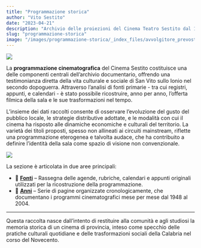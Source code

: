 ```yaml
---
title: "Programmazione storica"
author: "Vito Sestito"
date: "2023-04-21"
description: "Archivio delle proiezioni del Cinema Teatro Sestito dal 1948 al 2004, ricostruito attraverso le fonti originali conservate dalla famiglia Sestito."
slug: "programmazione-storica"
image: "/images/programmazione-storica/_index_files/avvolgitore_prevost.jpg"
---
```

![](/programmazione-storica/_index_files/avvolgitore_prevost.jpg)

La **programmazione cinematografica** del Cinema Sestito costituisce una delle componenti centrali dell’archivio documentario, offrendo una testimonianza diretta della vita culturale e sociale di San Vito sullo Ionio nel secondo dopoguerra. Attraverso l’analisi di fonti primarie - tra cui registri, appunti, e calendari - è stato possibile ricostruire, anno per anno, l’offerta filmica della sala e le sue trasformazioni nel tempo.

L’insieme dei dati raccolti consente di osservare l’evoluzione del gusto del pubblico locale, le strategie distributive adottate, e le modalità con cui il cinema ha risposto alle dinamiche economiche e culturali del territorio. La varietà dei titoli proposti, spesso non allineati ai circuiti mainstream, riflette una programmazione eterogenea e talvolta audace, che ha contribuito a definire l’identità della sala come spazio di visione non convenzionale.

![](/programmazione-storica/_index_files/frequenza_proiezioni_1948_2004.png)

La sezione è articolata in due aree principali:

- 📖 **[Fonti](/programmazione-storica/fonti/)** – Rassegna delle agende, rubriche, calendari e appunti originali utilizzati per la ricostruzione della programmazione.
- 📅 **[Anni](/programmazione-storica/anni/)** – Serie di pagine organizzate cronologicamente, che documentano i programmi cinematografici mese per mese dal 1948 al 2004.

---

Questa raccolta nasce dall’intento di restituire alla comunità e agli studiosi la memoria storica di un cinema di provincia, inteso come specchio delle pratiche culturali quotidiane e delle trasformazioni sociali della Calabria nel corso del Novecento.